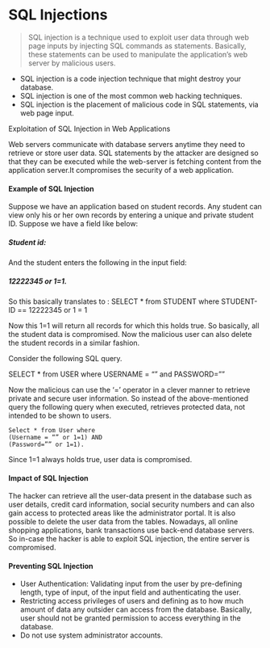 # SQL Injections 

>SQL injection is a technique used to exploit user data through web page inputs by injecting SQL commands as statements. Basically, these statements can be used to manipulate the application’s web server by malicious users.
- SQL injection is a code injection technique that might destroy your database.
- SQL injection is one of the most common web hacking techniques.
- SQL injection is the placement of malicious code in SQL statements, via web page input.


Exploitation of SQL Injection in Web Applications

Web servers communicate with database servers anytime they need to retrieve or store user data. SQL statements by the attacker are designed so that they can be executed while the web-server is fetching content from the application server.It compromises the security of a web application.

#### Example of SQL Injection
Suppose we have an application based on student records. Any student can view only his or her own records by entering a unique and private student ID. Suppose we have a field like below:

##### Student id:

And the student enters the following in the input field:
##### 12222345 or 1=1.

So this basically translates to :
    SELECT * from STUDENT where 
    STUDENT-ID == 12222345 or 1 = 1

Now this 1=1 will return all records for which this holds true. So basically, all the student data is compromised. Now the malicious user can also delete the student records in a similar fashion.    

Consider the following SQL query.

   SELECT * from USER where 
   USERNAME = “” and PASSWORD=”” 

Now the malicious can use the ‘=’ operator in a clever manner to retrieve private and secure user information. So instead of the above-mentioned query the following query when executed, retrieves protected data, not intended to be shown to users.
    
    Select * from User where 
    (Username = “” or 1=1) AND 
    (Password=”” or 1=1).

Since 1=1 always holds true, user data is compromised.

#### Impact of SQL Injection
The hacker can retrieve all the user-data present in the database such as user details, credit card information, social security numbers and can also gain access to protected areas like the administrator portal. It is also possible to delete the user data from the tables.
Nowadays, all online shopping applications, bank transactions use back-end database servers. So in-case the hacker is able to exploit SQL injection, the entire server is compromised.    

#### Preventing SQL Injection

- User Authentication: Validating input from the user by pre-defining length, type of input, of the input field and authenticating the user.
- Restricting access privileges of users and defining as to how much amount of data any outsider can access from the database. Basically, user should not be granted permission to access everything in the database.
- Do not use system administrator accounts.